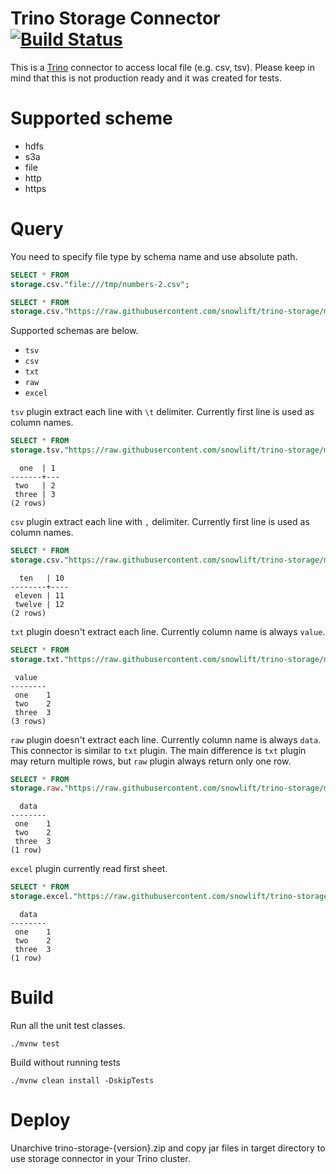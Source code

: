 # Trino Storage Connector [![Build Status](https://github.com/snowlift/trino-storage/workflows/CI/badge.svg)](https://github.com/snowlift/trino-storage/actions?query=workflow%3ACI+event%3Apush+branch%3Amaster)
This is a [Trino](http://trino.io/) connector to access local file (e.g. csv, tsv). Please keep in mind that this is not production ready and it was created for tests.

# Supported scheme
- hdfs
- s3a
- file
- http
- https

# Query
You need to specify file type by schema name and use absolute path.
```sql
SELECT * FROM
storage.csv."file:///tmp/numbers-2.csv";

SELECT * FROM
storage.csv."https://raw.githubusercontent.com/snowlift/trino-storage/master/src/test/resources/example-data/numbers-2.csv";
``` 

Supported schemas are below.
- `tsv`
- `csv`
- `txt`
- `raw`
- `excel`

`tsv` plugin extract each line with `\t` delimiter. Currently first line is used as column names.
```sql
SELECT * FROM
storage.tsv."https://raw.githubusercontent.com/snowlift/trino-storage/master/src/test/resources/example-data/numbers.tsv";
``` 
```
  one  | 1 
-------+---
 two   | 2 
 three | 3
(2 rows)
```


`csv` plugin extract each line with `,` delimiter. Currently first line is used as column names.
```sql
SELECT * FROM
storage.csv."https://raw.githubusercontent.com/snowlift/trino-storage/master/src/test/resources/example-data/numbers-2.csv";
```
```
  ten   | 10 
--------+----
 eleven | 11 
 twelve | 12
(2 rows)
```

`txt` plugin doesn't extract each line. Currently column name is always `value`.
```sql
SELECT * FROM
storage.txt."https://raw.githubusercontent.com/snowlift/trino-storage/master/src/test/resources/example-data/numbers.tsv";
``` 
```
 value  
--------
 one    1   
 two    2   
 three  3
(3 rows)
```

`raw` plugin doesn't extract each line. Currently column name is always `data`. This connector is similar to `txt` plugin. 
The main difference is `txt` plugin may return multiple rows, but `raw` plugin always return only one row.
```sql
SELECT * FROM
storage.raw."https://raw.githubusercontent.com/snowlift/trino-storage/master/src/test/resources/example-data/numbers.tsv";
``` 
```
  data  
--------
 one    1   
 two    2   
 three  3 
(1 row)
```

`excel` plugin currently read first sheet.
```sql
SELECT * FROM
storage.excel."https://raw.githubusercontent.com/snowlift/trino-storage/master/src/test/resources/example-data/sample.xlsx";
``` 
```
  data  
--------
 one    1   
 two    2   
 three  3 
(1 row)
```

# Build
Run all the unit test classes.
```
./mvnw test
```

Build without running tests
```
./mvnw clean install -DskipTests
```

# Deploy
Unarchive trino-storage-{version}.zip and copy jar files in target directory to use storage connector in your Trino cluster.
